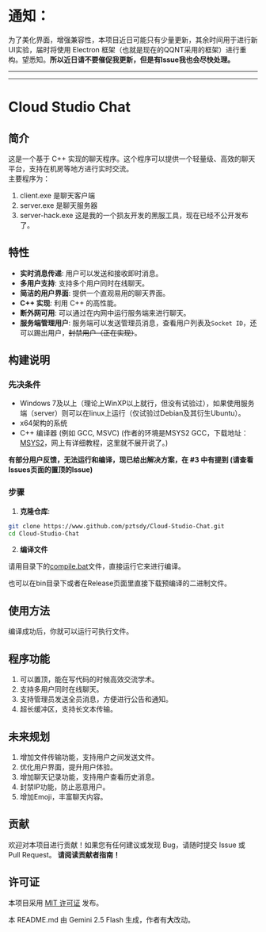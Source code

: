 # 通知：
为了美化界面，增强兼容性，本项目近日可能只有少量更新，其余时间用于进行新UI实验，届时将使用 Electron 框架（也就是现在的QQNT采用的框架）进行重构。望悉知。**所以近日请不要催促我更新，但是有Issue我也会尽快处理。**

---
---
# Cloud Studio Chat

## 简介

这是一个基于 C++ 实现的聊天程序。这个程序可以提供一个轻量级、高效的聊天平台，支持在机房等地方进行实时交流。\
主要程序为：
1. client.exe       是聊天客户端
2. server.exe       是聊天服务器
3. server-hack.exe  这是我的一个损友开发的黑服工具，现在已经不公开发布了。

## 特性

-   **实时消息传递**: 用户可以发送和接收即时消息。
-   **多用户支持**: 支持多个用户同时在线聊天。
-   **简洁的用户界面**: 提供一个直观易用的聊天界面。
-   **C++ 实现**: 利用 C++ 的高性能。
-   **断外网可用**: 可以通过在内网中运行服务端来进行聊天。
-   **服务端管理用户**: 服务端可以发送管理员消息，查看用户列表及`Socket ID`，还可以踢出用户，~~封禁用户（正在实现）~~。

## 构建说明

### 先决条件
- Windows 7及以上（理论上WinXP以上就行，但没有试验过），如果使用服务端（server）则可以在linux上运行（仅试验过Debian及其衍生Ubuntu）。
- x64架构的系统
- C++ 编译器 (例如 GCC, MSVC) (作者的环境是MSYS2 GCC，下载地址：[MSYS2](https://msys2.org)，网上有详细教程，这里就不展开说了。)

**有部分用户反馈，无法运行和编译，现已给出解决方案，在 #3 中有提到 (请查看Issues页面的置顶的Issue)**

### 步骤

1.  **克隆仓库**:
```bash
git clone https://www.github.com/pztsdy/Cloud-Studio-Chat.git
cd Cloud-Studio-Chat
```
2.  **编译文件**

请用目录下的[compile.bat](compile.bat)文件，直接运行它来进行编译。

也可以在bin目录下或者在Release页面里直接下载预编译的二进制文件。

## 使用方法

编译成功后，你就可以运行可执行文件。

## 程序功能

1. 可以置顶，能在写代码的时候高效交流学术。
2. 支持多用户同时在线聊天。
3. 支持管理员发送全员消息，方便进行公告和通知。
4. 超长缓冲区，支持长文本传输。

## 未来规划

1. 增加文件传输功能，支持用户之间发送文件。
2. 优化用户界面，提升用户体验。
3. 增加聊天记录功能，支持用户查看历史消息。
4. 封禁IP功能，防止恶意用户。
5. 增加Emoji，丰富聊天内容。

## 贡献

欢迎对本项目进行贡献！如果您有任何建议或发现 Bug，请随时提交 Issue 或 Pull Request。
**请阅读贡献者指南！**

## 许可证

本项目采用 [MIT 许可证](LICENSE) 发布。

本 README.md 由 Gemini 2.5 Flash 生成，作者有**大**改动。